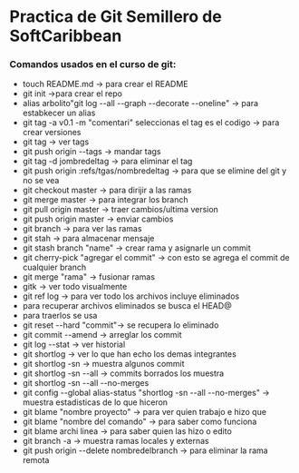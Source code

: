# Practica de Git Semillero de SoftCaribbean

###  Comandos usados en el curso de git:
- touch README.md -> para crear el README
- git init ->para crear el repo
- alias arbolito"git log --all --graph --decorate --oneline" -> para estabkecer un alias
- git tag -a v0.1 -m "comentari" seleccionas el tag es el codigo -> para crear versiones
- git tag -> ver tags
- git push origin --tags -> mandar tags
- git tag -d jombredeltag -> para eliminar el tag
- git push origin :refs/tgas/nombredeltag -> para que se elimine del git y no se vea
- git checkout master -> para dirijir a las ramas 
- git merge master -> para integrar los branch 
- git pull origin master -> traer cambios/ultima version
- git push origin master -> enviar cambios 
- git branch -> para ver las ramas
- git stah -> para almacenar mensaje
- git stash branch "name" -> crear rama y asignarle un commit
- git cherry-pick "agregar el commit" -> con esto se agrega el commit de cualquier branch
-  git merge "rama" -> fusionar ramas
- gitk -> ver todo visualmente
- git ref log -> para ver todo los archivos incluye eliminados
- para recuperar archivos eliminados se busca el HEAD@
- para traerlos se usa 
- git reset --hard "commit"-> se recupera lo eliminado
- git commit --amend -> arreglar los commit 
- git log --stat -> ver historial 
- git shortlog -> ver lo que han echo los demas integrantes 
- git shortlog -sn -> muestra algunos commit
- git shortlog -sn --all -> commits borrados los muestra
- git shortlog -sn --all --no-merges 
- git config --global alias-status "shortlog -sn --all --no-merges" -> muestra estadisticas de lo que hiceron 
- git blame "nombre proyecto" -> para ver quien trabajo e hizo que
- git blame "nombre del comando" -> para saber como funciona
- git blame archi linea -> para saber quien las hizo o edito
- git branch -a -> muestra ramas locales y externas
- git push origin --delete nombredelbranch -> para eliminar la rama remota